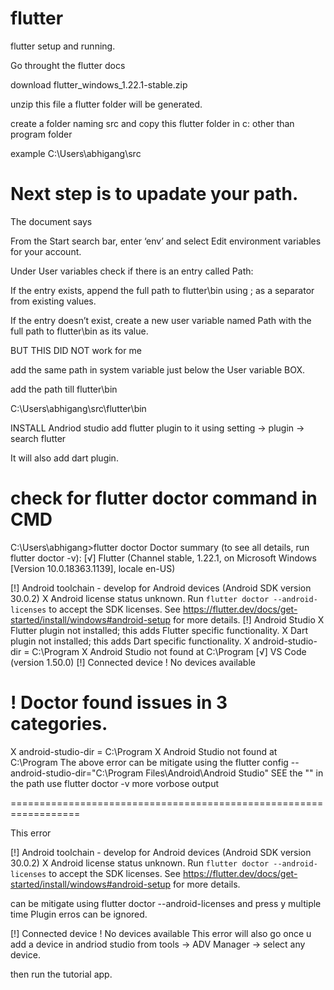 # flutter
flutter setup and running.

Go throught the flutter docs

download flutter_windows_1.22.1-stable.zip

unzip this file a flutter folder will be generated.

create a folder naming src and copy this flutter folder in  c: other than program folder

example C:\Users\abhigang\src

Next step is to upadate your path.
=========================================================
The document says 

From the Start search bar, enter ‘env’ and select Edit environment variables for your account.

Under User variables check if there is an entry called Path:

If the entry exists, append the full path to flutter\bin using ; as a separator from existing values.

If the entry doesn’t exist, create a new user variable named Path with the full path to flutter\bin as its value.

BUT THIS DID NOT work for me 

add the same path in system variable just below the User variable BOX.

add the path till flutter\bin 

C:\Users\abhigang\src\flutter\bin

INSTALL Andriod studio add flutter plugin to it using setting -> plugin -> search flutter

It will also add dart plugin.

check for flutter doctor command in CMD
==========================================
C:\Users\abhigang>flutter doctor
Doctor summary (to see all details, run flutter doctor -v):
[√] Flutter (Channel stable, 1.22.1, on Microsoft Windows [Version 10.0.18363.1139], locale en-US)

[!] Android toolchain - develop for Android devices (Android SDK version 30.0.2)
    X Android license status unknown.
      Run `flutter doctor --android-licenses` to accept the SDK licenses.
      See https://flutter.dev/docs/get-started/install/windows#android-setup for more details.
[!] Android Studio
    X Flutter plugin not installed; this adds Flutter specific functionality.
    X Dart plugin not installed; this adds Dart specific functionality.
    X android-studio-dir = C:\Program
    X Android Studio not found at C:\Program
[√] VS Code (version 1.50.0)
[!] Connected device
    ! No devices available

! Doctor found issues in 3 categories.
================================================================

X android-studio-dir = C:\Program 
X Android Studio not found at C:\Program
The above error can be mitigate using the 
flutter config --android-studio-dir="C:\Program Files\Android\Android Studio"
SEE the "" in the path
use flutter doctor -v more vorbose output

==================================================================

This error

[!] Android toolchain - develop for Android devices (Android SDK version 30.0.2)
    X Android license status unknown.
      Run `flutter doctor --android-licenses` to accept the SDK licenses.
      See https://flutter.dev/docs/get-started/install/windows#android-setup for more details.

can be mitigate using 
flutter doctor --android-licenses
and press y multiple time
Plugin erros can be ignored.

[!] Connected device
    ! No devices available
This error will also go once u add a device in andriod studio from tools -> ADV Manager -> select any device.

then run the tutorial app.


    


